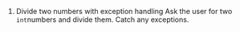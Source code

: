 1. Divide two numbers with exception handling
Ask the user for two `int`numbers and divide them. Catch any exceptions.

